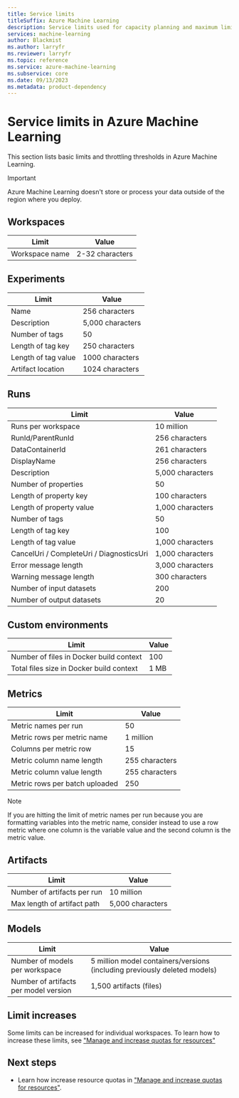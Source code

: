 ```yaml
---
title: Service limits
titleSuffix: Azure Machine Learning
description: Service limits used for capacity planning and maximum limits on requests and responses for Azure Machine Learning.
services: machine-learning
author: Blackmist
ms.author: larryfr
ms.reviewer: larryfr
ms.topic: reference
ms.service: azure-machine-learning
ms.subservice: core
ms.date: 09/13/2023
ms.metadata: product-dependency
---
```


# Service limits in Azure Machine Learning

This section lists basic limits and throttling thresholds in Azure Machine Learning. 

> [!IMPORTANT]
> Azure Machine Learning doesn't store or process your data outside of the region where you deploy.

## Workspaces

| Limit | Value |
| --- | --- |
| Workspace name | 2-32 characters |

## Experiments
| Limit | Value |
| --- | --- |
| Name | 256 characters |
| Description | 5,000 characters |
| Number of tags | 50 |
| Length of tag key | 250 characters |
| Length of tag value | 1000 characters |
| Artifact location | 1024 characters |

## Runs
| Limit | Value |
| --- | --- |
| Runs per workspace | 10 million |
| RunId/ParentRunId | 256 characters |
| DataContainerId | 261 characters |
| DisplayName |256 characters|
| Description |5,000 characters|
| Number of properties |50 |
| Length of property key |100 characters |
| Length of property value |1,000 characters |
| Number of tags |50 |
| Length of tag key |100 |
| Length of tag value |1,000 characters |
| CancelUri / CompleteUri / DiagnosticsUri |1,000 characters |
| Error message length |3,000 characters |
| Warning message length |300 characters |
| Number of input datasets |200 |
| Number of output datasets |20 |

## Custom environments
| Limit | Value |
| --- | --- |
| Number of files in Docker build context | 100 |
| Total files size in Docker build context | 1 MB |

## Metrics
| Limit | Value |
| --- | --- |
| Metric names per run |50|
| Metric rows per metric name |1 million|
| Columns per metric row |15|
| Metric column name length |255 characters |
| Metric column value length |255 characters |
| Metric rows per batch uploaded | 250 |

> [!NOTE]
> If you are hitting the limit of metric names per run because you are formatting variables into the metric name, consider instead to use a row metric where one column is the variable value and the second column is the metric value.

## Artifacts

| Limit | Value |
| --- | --- |
| Number of artifacts per run |10 million|
| Max length of artifact path |5,000 characters |

## Models

| Limit | Value |
| --- | --- |
| Number of models per workspace | 5 million model containers/versions (including previously deleted models) |
| Number of artifacts per model version | 1,500 artifacts (files) |

## Limit increases

Some limits can be increased for individual workspaces. To learn how to increase these limits, see ["Manage and increase quotas for resources"](how-to-manage-quotas.md)

## Next steps

- Learn how increase resource quotas in ["Manage and increase quotas for resources"](how-to-manage-quotas.md).
